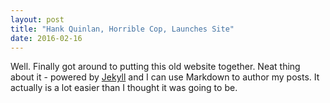 ```yaml
---
layout: post
title: "Hank Quinlan, Horrible Cop, Launches Site"
date: 2016-02-16
---
```


Well. Finally got around to putting this old website together. Neat thing about it - powered by [Jekyll](http://jekyllrb.com) and I can use Markdown to author my posts. It actually is a lot easier than I thought it was going to be.
